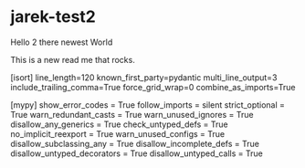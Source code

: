 # jarek-test2

Hello 2 there newest  World

This is a new read me that rocks. 

[isort]
line_length=120
known_first_party=pydantic
multi_line_output=3
include_trailing_comma=True
force_grid_wrap=0
combine_as_imports=True

[mypy]
show_error_codes = True
follow_imports = silent
strict_optional = True
warn_redundant_casts = True
warn_unused_ignores = True
disallow_any_generics = True
check_untyped_defs = True
no_implicit_reexport = True
warn_unused_configs = True
disallow_subclassing_any = True
disallow_incomplete_defs = True
disallow_untyped_decorators = True
disallow_untyped_calls = True
